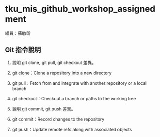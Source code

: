 # tku_mis_github_workshop_assignedment
組員：蘇敏昕

## Git 指令說明

1. 說明 git clone, git pull, git checkout 差異。

01. git clone：Clone a repository into a new directory
02. git pull：Fetch from and integrate with another repository or a local branch
03. git checkout：Checkout a branch or paths to the working tree


2. 說明 git commit, git push 差異。
01. git commit：Record changes to the repository
02. git push：Update remote refs along with associated objects
